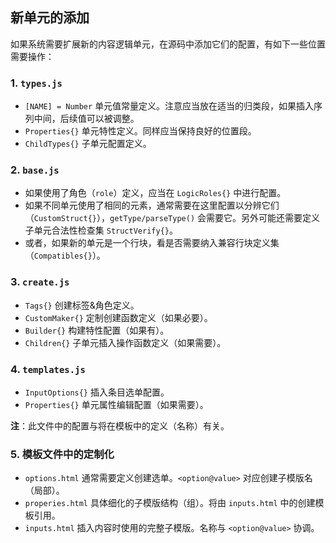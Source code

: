 ## 新单元的添加

如果系统需要扩展新的内容逻辑单元，在源码中添加它们的配置，有如下一些位置需要操作：

### 1. `types.js`

- `[NAME] = Number` 单元值常量定义。注意应当放在适当的归类段，如果插入序列中间，后续值可以被调整。
- `Properties{}` 单元特性定义。同样应当保持良好的位置段。
- `ChildTypes{}` 子单元配置定义。


### 2. `base.js`

- 如果使用了角色（`role`）定义，应当在 `LogicRoles{}` 中进行配置。
- 如果不同单元使用了相同的元素，通常需要在这里配置以分辨它们（`CustomStruct{}`），`getType/parseType()` 会需要它。另外可能还需要定义子单元合法性检查集 `StructVerify{}`。
- 或者，如果新的单元是一个行块，看是否需要纳入兼容行块定义集（`Compatibles{}`）。


### 3. `create.js`

- `Tags{}` 创建标签&角色定义。
- `CustomMaker{}` 定制创建函数定义（如果必要）。
- `Builder{}` 构建特性配置（如果有）。
- `Children{}` 子单元插入操作函数定义（如果需要）。


### 4. `templates.js`

- `InputOptions{}` 插入条目选单配置。
- `Properties{}` 单元属性编辑配置（如果需要）。

**注**：此文件中的配置与将在模板中的定义（名称）有关。


### 5. 模板文件中的定制化

- `options.html` 通常需要定义创建选单。`<option@value>` 对应创建子模版名（局部）。
- `properies.html` 具体细化的子模版结构（组）。将由 `inputs.html` 中的创建模板引用。
- `inputs.html` 插入内容时使用的完整子模版。名称与 `<option@value>` 协调。
